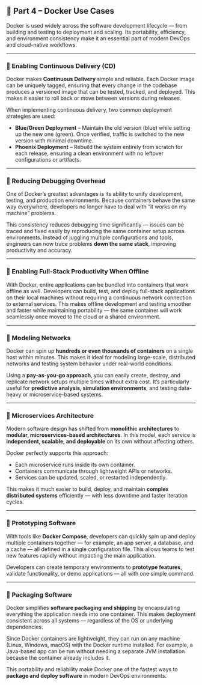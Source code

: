 ## 🧩 Part 4 – Docker Use Cases

Docker is used widely across the software development lifecycle — from building and testing to deployment and scaling. Its portability, efficiency, and environment consistency make it an essential part of modern DevOps and cloud-native workflows.

---

### 🔹 Enabling Continuous Delivery (CD)

Docker makes **Continuous Delivery** simple and reliable. Each Docker image can be uniquely tagged, ensuring that every change in the codebase produces a versioned image that can be tested, tracked, and deployed.
This makes it easier to roll back or move between versions during releases.

When implementing continuous delivery, two common deployment strategies are used:

* **Blue/Green Deployment** – Maintain the old version (blue) while setting up the new one (green). Once verified, traffic is switched to the new version with minimal downtime.
* **Phoenix Deployment** – Rebuild the system entirely from scratch for each release, ensuring a clean environment with no leftover configurations or artifacts.

---

### 🔹 Reducing Debugging Overhead

One of Docker’s greatest advantages is its ability to unify development, testing, and production environments.
Because containers behave the same way everywhere, developers no longer have to deal with “it works on my machine” problems.

This consistency reduces debugging time significantly — issues can be traced and fixed easily by reproducing the same container setup across environments.
Instead of juggling multiple configurations and tools, engineers can now trace problems **down the same stack**, improving productivity and accuracy.

---

### 🔹 Enabling Full-Stack Productivity When Offline

With Docker, entire applications can be bundled into containers that work offline as well.
Developers can build, test, and deploy full-stack applications on their local machines without requiring a continuous network connection to external services.
This makes offline development and testing smoother and faster while maintaining portability — the same container will work seamlessly once moved to the cloud or a shared environment.

---

### 🔹 Modeling Networks

Docker can spin up **hundreds or even thousands of containers** on a single host within minutes.
This makes it ideal for modeling large-scale, distributed networks and testing system behavior under real-world conditions.

Using a **pay-as-you-go approach**, you can easily create, destroy, and replicate network setups multiple times without extra cost.
It’s particularly useful for **predictive analysis, simulation environments**, and testing data-heavy or microservice-based systems.

---

### 🔹 Microservices Architecture

Modern software design has shifted from **monolithic architectures** to **modular, microservices-based architectures**.
In this model, each service is **independent, scalable, and deployable** on its own without affecting others.

Docker perfectly supports this approach:

* Each microservice runs inside its own container.
* Containers communicate through lightweight APIs or networks.
* Services can be updated, scaled, or restarted independently.

This makes it much easier to build, deploy, and maintain **complex distributed systems** efficiently — with less downtime and faster iteration cycles.

---

### 🔹 Prototyping Software

With tools like **Docker Compose**, developers can quickly spin up and deploy multiple containers together — for example, an app server, a database, and a cache — all defined in a single configuration file.
This allows teams to test new features rapidly without impacting the main application.

Developers can create temporary environments to **prototype features**, validate functionality, or demo applications — all with one simple command.

---

### 🔹 Packaging Software

Docker simplifies **software packaging and shipping** by encapsulating everything the application needs into one container.
This makes deployment consistent across all systems — regardless of the OS or underlying dependencies.

Since Docker containers are lightweight, they can run on any machine (Linux, Windows, macOS) with the Docker runtime installed.
For example, a Java-based app can be run without needing a separate JVM installation because the container already includes it.

This portability and reliability make Docker one of the fastest ways to **package and deploy software** in modern DevOps environments.

